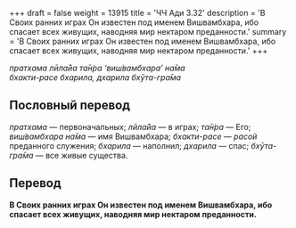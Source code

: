 +++
draft = false
weight = 13915
title = 'ЧЧ Ади 3.32'
description = 'В Своих ранних играх Он известен под именем Вишвамбхара, ибо спасает всех живущих, наводняя мир нектаром преданности.'
summary = 'В Своих ранних играх Он известен под именем Вишвамбхара, ибо спасает всех живущих, наводняя мир нектаром преданности.'
+++

_пратхама лӣла̄йа та̄н̇ра ‘виш́вамбхара’ на̄ма  
бхакти-расе бхарила, дхарила бхӯта-гра̄ма_

## Пословный перевод

_пратхама_ — первоначальных; _лӣла̄йа_ — в играх; _та̄н̇ра_ — Его; _виш́вамбхара_ _на̄ма_ — имя Вишвамбхара; _бхакти_\-_расе_ — _расой_ преданного служения; _бхарила_ — наполнил; _дхарила_ — спас; _бхӯта_\-_гра̄ма_ — все живые существа.

## Перевод

**В Своих ранних играх Он известен под именем Вишвамбхара, ибо спасает всех живущих, наводняя мир нектаром преданности.**

